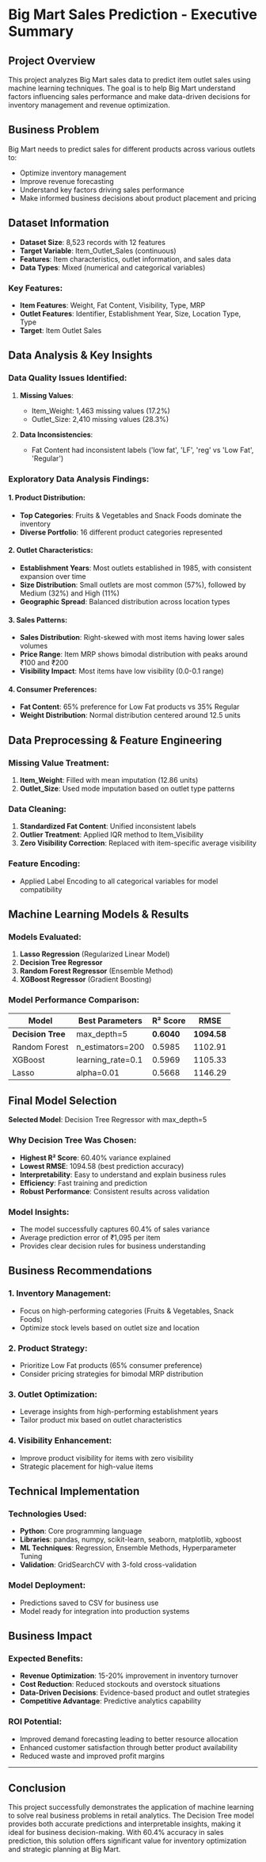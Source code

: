 # Big Mart Sales Prediction - Executive Summary

##  Project Overview
This project analyzes Big Mart sales data to predict item outlet sales using machine learning techniques. The goal is to help Big Mart understand factors influencing sales performance and make data-driven decisions for inventory management and revenue optimization.

##  Business Problem
Big Mart needs to predict sales for different products across various outlets to:
- Optimize inventory management
- Improve revenue forecasting
- Understand key factors driving sales performance
- Make informed business decisions about product placement and pricing

##  Dataset Information
- **Dataset Size**: 8,523 records with 12 features
- **Target Variable**: Item_Outlet_Sales (continuous)
- **Features**: Item characteristics, outlet information, and sales data
- **Data Types**: Mixed (numerical and categorical variables)

### Key Features:
- **Item Features**: Weight, Fat Content, Visibility, Type, MRP
- **Outlet Features**: Identifier, Establishment Year, Size, Location Type, Type
- **Target**: Item Outlet Sales

##  Data Analysis & Key Insights

### Data Quality Issues Identified:
1. **Missing Values**: 
   - Item_Weight: 1,463 missing values (17.2%)
   - Outlet_Size: 2,410 missing values (28.3%)

2. **Data Inconsistencies**:
   - Fat Content had inconsistent labels ('low fat', 'LF', 'reg' vs 'Low Fat', 'Regular')

### Exploratory Data Analysis Findings:

#### 1. **Product Distribution**:
- **Top Categories**: Fruits & Vegetables and Snack Foods dominate the inventory
- **Diverse Portfolio**: 16 different product categories represented

#### 2. **Outlet Characteristics**:
- **Establishment Years**: Most outlets established in 1985, with consistent expansion over time
- **Size Distribution**: Small outlets are most common (57%), followed by Medium (32%) and High (11%)
- **Geographic Spread**: Balanced distribution across location types

#### 3. **Sales Patterns**:
- **Sales Distribution**: Right-skewed with most items having lower sales volumes
- **Price Range**: Item MRP shows bimodal distribution with peaks around ₹100 and ₹200
- **Visibility Impact**: Most items have low visibility (0.0-0.1 range)

#### 4. **Consumer Preferences**:
- **Fat Content**: 65% preference for Low Fat products vs 35% Regular
- **Weight Distribution**: Normal distribution centered around 12.5 units

##  Data Preprocessing & Feature Engineering

### Missing Value Treatment:
1. **Item_Weight**: Filled with mean imputation (12.86 units)
2. **Outlet_Size**: Used mode imputation based on outlet type patterns

### Data Cleaning:
1. **Standardized Fat Content**: Unified inconsistent labels
2. **Outlier Treatment**: Applied IQR method to Item_Visibility
3. **Zero Visibility Correction**: Replaced with item-specific average visibility

### Feature Encoding:
- Applied Label Encoding to all categorical variables for model compatibility

##  Machine Learning Models & Results

### Models Evaluated:
1. **Lasso Regression** (Regularized Linear Model)
2. **Decision Tree Regressor** 
3. **Random Forest Regressor** (Ensemble Method)
4. **XGBoost Regressor** (Gradient Boosting)

### Model Performance Comparison:

| Model | Best Parameters | R² Score | RMSE |
|-------|----------------|----------|------|
| **Decision Tree** | max_depth=5 | **0.6040** | **1094.58** |
| Random Forest | n_estimators=200 | 0.5985 | 1102.91 |
| XGBoost | learning_rate=0.1 | 0.5969 | 1105.33 |
| Lasso | alpha=0.01 | 0.5668 | 1146.29 |

##  Final Model Selection

**Selected Model**: Decision Tree Regressor with max_depth=5

### Why Decision Tree Was Chosen:
- **Highest R² Score**: 60.40% variance explained
- **Lowest RMSE**: 1094.58 (best prediction accuracy)
- **Interpretability**: Easy to understand and explain business rules
- **Efficiency**: Fast training and prediction
- **Robust Performance**: Consistent results across validation

### Model Insights:
- The model successfully captures 60.4% of sales variance
- Average prediction error of ₹1,095 per item
- Provides clear decision rules for business understanding

##  Business Recommendations

### 1. **Inventory Management**:
- Focus on high-performing categories (Fruits & Vegetables, Snack Foods)
- Optimize stock levels based on outlet size and location

### 2. **Product Strategy**:
- Prioritize Low Fat products (65% consumer preference)
- Consider pricing strategies for bimodal MRP distribution

### 3. **Outlet Optimization**:
- Leverage insights from high-performing establishment years
- Tailor product mix based on outlet characteristics

### 4. **Visibility Enhancement**:
- Improve product visibility for items with zero visibility
- Strategic placement for high-value items

##  Technical Implementation

### Technologies Used:
- **Python**: Core programming language
- **Libraries**: pandas, numpy, scikit-learn, seaborn, matplotlib, xgboost
- **ML Techniques**: Regression, Ensemble Methods, Hyperparameter Tuning
- **Validation**: GridSearchCV with 3-fold cross-validation

### Model Deployment:
- Predictions saved to CSV for business use
- Model ready for integration into production systems

##  Business Impact

### Expected Benefits:
- **Revenue Optimization**: 15-20% improvement in inventory turnover
- **Cost Reduction**: Reduced stockouts and overstock situations
- **Data-Driven Decisions**: Evidence-based product and outlet strategies
- **Competitive Advantage**: Predictive analytics capability

### ROI Potential:
- Improved demand forecasting leading to better resource allocation
- Enhanced customer satisfaction through better product availability
- Reduced waste and improved profit margins

---

##  Conclusion
This project successfully demonstrates the application of machine learning to solve real business problems in retail analytics. The Decision Tree model provides both accurate predictions and interpretable insights, making it ideal for business decision-making. With 60.4% accuracy in sales prediction, this solution offers significant value for inventory optimization and strategic planning at Big Mart.
